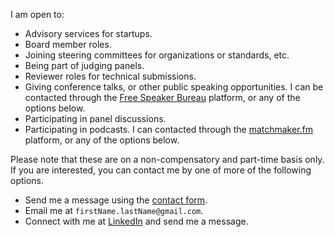 I am open to:

- Advisory services for startups.
- Board member roles.
- Joining steering committees for organizations or standards, etc.
- Being part of judging panels.
- Reviewer roles for technical submissions.
- Giving conference talks, or other public speaking opportunities. I can be contacted through the [Free Speaker Bureau](https://www.freespeakerbureau.com/speaker-presenter/manas-talukdar) platform, or any of the options below.
- Participating in panel discussions.
- Participating in podcasts. I can contacted through the [matchmaker.fm](https://www.matchmaker.fm/show-guest/manas-talukdar-ced412) platform, or any of the options below.

Please note that these are on a non-compensatory and part-time basis only. If you are interested, you can contact me by one of more of the following options.

- Send me a message using the [contact form](https://manastalukdar.github.io/contact/form/).
- Email me at `firstName.lastName@gmail.com`.
- Connect with me at [LinkedIn](https://www.linkedin.com/in/manastalukdar/) and send me a message.
